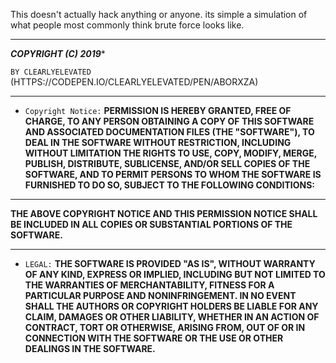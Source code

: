 This doesn't actually hack anything or anyone. its simple a simulation of what people most commonly think brute force looks like. 

---

***__COPYRIGHT (C) 2019__****

`BY CLEARLYELEVATED` (HTTPS://CODEPEN.IO/CLEARLYELEVATED/PEN/ABORXZA)

---

- `Copyright Notice:`
**PERMISSION IS HEREBY GRANTED, FREE OF CHARGE, TO ANY PERSON OBTAINING A COPY OF THIS SOFTWARE AND ASSOCIATED DOCUMENTATION FILES (THE "SOFTWARE"), TO DEAL IN THE SOFTWARE WITHOUT RESTRICTION, INCLUDING WITHOUT LIMITATION THE RIGHTS TO USE, COPY, MODIFY, MERGE,
PUBLISH, DISTRIBUTE, SUBLICENSE, AND/OR SELL COPIES OF THE SOFTWARE, AND TO PERMIT PERSONS TO WHOM THE SOFTWARE IS FURNISHED TO DO SO, SUBJECT TO THE FOLLOWING CONDITIONS:**

---

**__THE ABOVE COPYRIGHT NOTICE AND THIS PERMISSION NOTICE SHALL BE INCLUDED IN ALL COPIES OR SUBSTANTIAL PORTIONS OF THE SOFTWARE.__**

---

- `LEGAL:`
**THE SOFTWARE IS PROVIDED "AS IS", WITHOUT WARRANTY OF ANY KIND, EXPRESS OR IMPLIED, INCLUDING BUT NOT LIMITED TO THE WARRANTIES OF MERCHANTABILITY, FITNESS FOR A PARTICULAR PURPOSE AND NONINFRINGEMENT. IN NO EVENT SHALL THE AUTHORS OR COPYRIGHT HOLDERS BE LIABLE FOR ANY CLAIM, DAMAGES OR OTHER LIABILITY, WHETHER IN AN ACTION OF CONTRACT, TORT OR OTHERWISE, ARISING FROM, OUT OF OR IN CONNECTION WITH THE SOFTWARE OR THE USE OR OTHER DEALINGS IN THE SOFTWARE.**
